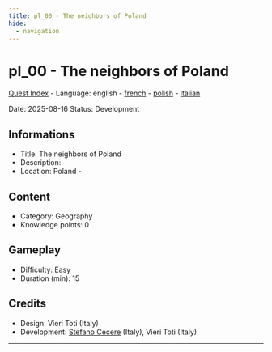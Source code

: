 ```yaml
---
title: pl_00 - The neighbors of Poland
hide:
  - navigation
---
```


# pl_00 - The neighbors of Poland
[Quest Index](./index.md) - Language: english - [french](./pl_00.fr.md) - [polish](./pl_00.pl.md) - [italian](./pl_00.it.md)

Date: 2025-08-16
Status: Development

## Informations

- Title: The neighbors of Poland
- Description: 
- Location: Poland - 
## Content
- Category: Geography
- Knowledge points: 0
## Gameplay
- Difficulty: Easy
- Duration (min): 15
## Credits
- Design: Vieri Toti (Italy)
- Development: [Stefano Cecere](https://stefanocecere.com) (Italy), Vieri Toti (Italy)

---

